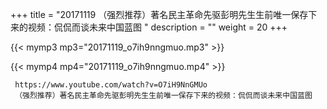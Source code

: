 +++
title = "20171119  （强烈推荐）著名民主革命先驱彭明先生生前唯一保存下来的视频：侃侃而谈未来中国蓝图 "
description = ""
weight = 20
+++

{{< mymp3 mp3="20171119_o7ih9nngmuo.mp3" >}}

{{< mymp4 mp4="20171119_o7ih9nngmuo.mp4" >}}

     https://www.youtube.com/watch?v=O7iH9NnGMUo 
     （强烈推荐）著名民主革命先驱彭明先生生前唯一保存下来的视频：侃侃而谈未来中国蓝图 
     

